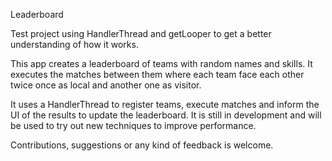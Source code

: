 Leaderboard

Test project using HandlerThread and getLooper to get a better understanding of how it works.

This app creates a leaderboard of teams with random names and skills. It executes the matches between them where each team face each other twice once as local and another one as visitor.

It uses a HandlerThread to register teams, execute matches and inform the UI of the results to update the leaderboard.
It is still in development and will be used to try out new techniques to improve performance.

Contributions, suggestions or any kind of feedback is welcome.
